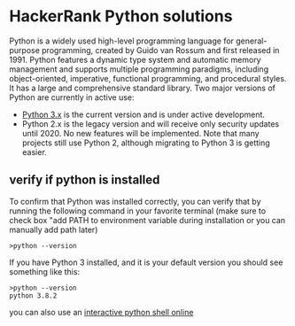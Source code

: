 # HackerRank Python solutions
Python is a widely used high-level programming language for general-purpose programming, created by Guido van
Rossum and first released in 1991. Python features a dynamic type system and automatic memory management
and supports multiple programming paradigms, including object-oriented, imperative, functional programming,
and procedural styles. It has a large and comprehensive standard library.
Two major versions of Python are currently in active use:
- [Python 3.x](https://www.python.org/ftp/python/3.8.3/python-3.8.3.exe) is the current version and is under active development.
- Python 2.x is the legacy version and will receive only security updates until 2020. No new features will be
implemented. Note that many projects still use Python 2, although migrating to Python 3 is getting easier.

## verify if python is installed
To confirm that Python was installed correctly, you can verify that by running the following command in your
favorite terminal (make sure to check box "add PATH to environment variable during installation or you can manually add path later)<br/>

``` >python --version ```

If you have Python 3 installed, and it is your default version you should see
something like this:
```
>python --version
python 3.8.2
```
you can also use an [interactive python shell online](https://www.python.org/shell/)
